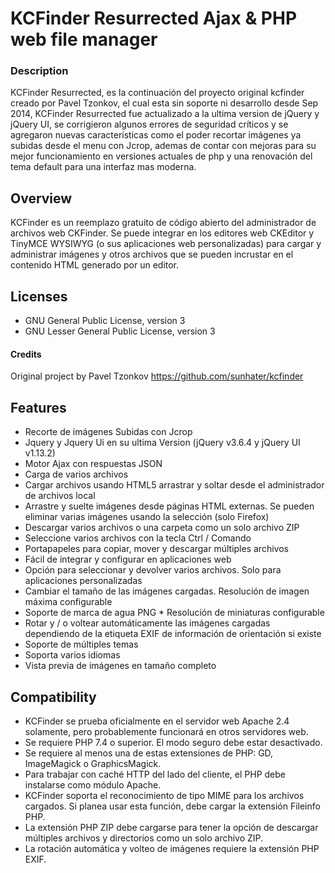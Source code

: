 # KCFinder Resurrected Ajax & PHP web file manager 

### Description
KCFinder Resurrected, es la continuación del proyecto original kcfinder creado por Pavel Tzonkov, el cual esta sin soporte ni desarrollo desde Sep 2014, KCFinder Resurrected fue actualizado a la ultima version de jQuery y jQuery UI, se corrigieron algunos errores de seguridad críticos y se agregaron nuevas características como el poder recortar imágenes ya subidas desde el menu con Jcrop, ademas de contar con mejoras para su mejor funcionamiento en versiones actuales de php y una renovación del tema default para una interfaz mas moderna.

## Overview
KCFinder es un reemplazo gratuito de código abierto del administrador de archivos web CKFinder. Se puede integrar en los editores web CKEditor y TinyMCE WYSIWYG (o sus aplicaciones web personalizadas) para cargar y administrar imágenes y otros archivos que se pueden incrustar en el contenido HTML generado por un editor.

## Licenses
* GNU General Public License, version 3
* GNU Lesser General Public License, version 3

#### Credits
Original project by Pavel Tzonkov https://github.com/sunhater/kcfinder

## Features
* Recorte de imágenes Subidas con Jcrop
* Jquery y Jquery Ui en su ultima Version (jQuery v3.6.4 y  jQuery UI v1.13.2)
* Motor Ajax con respuestas JSON 
* Carga de varios archivos 
* Cargar archivos usando HTML5 arrastrar y soltar desde el administrador de archivos local 
* Arrastre y suelte imágenes desde páginas HTML externas. Se pueden eliminar varias imágenes usando la selección (solo Firefox) 
* Descargar varios archivos o una carpeta como un solo archivo ZIP 
* Seleccione varios archivos con la tecla Ctrl / Comando 
* Portapapeles para copiar, mover y descargar múltiples archivos 
* Fácil de integrar y configurar en aplicaciones web 
* Opción para seleccionar y devolver varios archivos. Solo para aplicaciones personalizadas 
* Cambiar el tamaño de las imágenes cargadas. Resolución de imagen máxima configurable 
* Soporte de marca de agua PNG * Resolución de miniaturas configurable 
* Rotar y / o voltear automáticamente las imágenes cargadas dependiendo de la etiqueta EXIF de información de orientación si existe 
* Soporte de múltiples temas 
* Soporta varios idiomas
* Vista previa de imágenes en tamaño completo

## Compatibility
* KCFinder se prueba oficialmente en el servidor web Apache 2.4 solamente, pero probablemente funcionará en otros servidores web.
* Se requiere PHP 7.4 o superior. El modo seguro debe estar desactivado. 
* Se requiere al menos una de estas extensiones de PHP: GD, ImageMagick o GraphicsMagick. 
* Para trabajar con caché HTTP del lado del cliente, el PHP debe instalarse como módulo Apache. 
* KCFinder soporta el reconocimiento de tipo MIME para los archivos cargados. Si planea usar esta función, debe cargar la extensión Fileinfo PHP. 
* La extensión PHP ZIP debe cargarse para tener la opción de descargar múltiples archivos y directorios como un solo archivo ZIP. 
* La rotación automática y volteo de imágenes requiere la extensión PHP EXIF.
